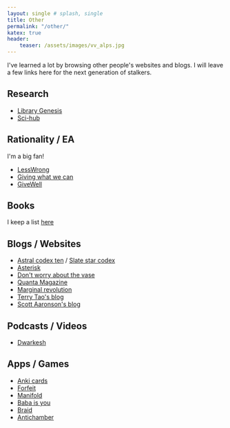 ```yaml
---
layout: single # splash, single
title: Other
permalink: "/other/"
katex: true
header:
    teaser: /assets/images/vv_alps.jpg
---
```


I've learned a lot by browsing other people's websites and blogs. I will leave a few links here for the next generation of stalkers. 

## Research
- [Library Genesis](https://libgen.is/) 
- [Sci-hub](https://www.sci-hub.se/)

## Rationality / EA
I'm a big fan!
- [LessWrong](https://www.lesswrong.com/)
- [Giving what we can](https://www.givingwhatwecan.org/)
- [GiveWell](https://www.givewell.org/)

## Books

I keep a list [here](https://www.goodreads.com/review/list/134745216?ref=nav_mybooks)

## Blogs / Websites
- [Astral codex ten](https://www.astralcodexten.com/) / [Slate star codex](https://slatestarcodex.com/)
- [Asterisk](https://asteriskmag.com/)
- [Don't worry about the vase](https://thezvi.substack.com/)
- [Quanta Magazine](https://www.quantamagazine.org/)
- [Marginal revolution](https://marginalrevolution.com/)
- [Terry Tao's blog](https://terrytao.wordpress.com/)
- [Scott Aaronson's blog](https://scottaaronson.blog/)

## Podcasts / Videos
- [Dwarkesh](https://www.youtube.com/c/DwarkeshPatel)

## Apps / Games
- [Anki cards](https://ankiweb.net/about)
- [Forfeit](https://www.forfeit.app/)
- [Manifold](https://manifold.markets/home)
- [Baba is you](https://en.wikipedia.org/wiki/Baba_Is_You)
- [Braid](https://en.wikipedia.org/wiki/Braid_(video_game))
- [Antichamber](https://en.wikipedia.org/wiki/Antichamber)
